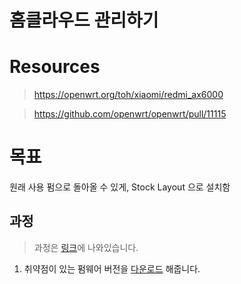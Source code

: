 # 홈클라우드 관리하기

# Resources 
> https://openwrt.org/toh/xiaomi/redmi_ax6000

> https://github.com/openwrt/openwrt/pull/11115

# 목표
원래 사용 펌으로 돌아올 수 있게, Stock Layout 으로 설치함

## 과정
> 과정은 [링크](https://openwrt.org/toh/xiaomi/redmi_ax6000)에 나와있습니다.

1. 취약점이 있는 펌웨어 버전을 [다운로드](https://cdn.cnbj1.fds.api.mi-img.com/xiaoqiang/rom/rb06/miwifi_rb06_firmware_847e9_1.0.48.bin) 해줍니다.